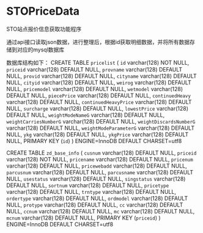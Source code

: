 # STOPriceData
STO站点报价信息获取功能程序

通过api接口读取json数据，进行整理后，根据id获取明细数据，并将所有数据存储到对应的mysql数据库

数据库结构如下：
CREATE TABLE `pricelist` (
  `id` varchar(128) NOT NULL,
  `priceid` varchar(128) DEFAULT NULL,
  `provname` varchar(128) DEFAULT NULL,
  `provid` varchar(128) DEFAULT NULL,
  `cityname` varchar(128) DEFAULT NULL,
  `cityid` varchar(128) DEFAULT NULL,
  `weirog` varchar(128) DEFAULT NULL,
  `pricemodel` varchar(128) DEFAULT NULL,
  `wetmodel` varchar(128) DEFAULT NULL,
  `piecePrice` varchar(128) DEFAULT NULL,
  `continuedHeavy` varchar(128) DEFAULT NULL,
  `continuedHeavyPrice` varchar(128) DEFAULT NULL,
  `surcharge` varchar(128) DEFAULT NULL,
  `lowestPrice` varchar(128) DEFAULT NULL,
  `weightModeNameG` varchar(128) DEFAULT NULL,
  `weightCarriesNumberG` varchar(128) DEFAULT NULL,
  `weightDiscardsNumberG` varchar(128) DEFAULT NULL,
  `weightModeParameterG` varchar(128) DEFAULT NULL,
  `ykg` varchar(128) DEFAULT NULL,
  `ykgPrice` varchar(128) DEFAULT NULL,
  PRIMARY KEY (`id`)
) ENGINE=InnoDB DEFAULT CHARSET=utf8


CREATE TABLE `zd_base_info` (
  `cusnum` varchar(128) DEFAULT NULL,
  `priceid` varchar(128) NOT NULL,
  `pricename` varchar(128) DEFAULT NULL,
  `pricenum` varchar(128) DEFAULT NULL,
  `pricewebadd` varchar(128) DEFAULT NULL,
  `parcusnum` varchar(128) DEFAULT NULL,
  `parcusname` varchar(128) DEFAULT NULL,
  `usestatus` varchar(128) DEFAULT NULL,
  `singstatus` varchar(128) DEFAULT NULL,
  `sortnum` varchar(128) DEFAULT NULL,
  `pricetype` varchar(128) DEFAULT NULL,
  `trntype` varchar(128) DEFAULT NULL,
  `ordertype` varchar(128) DEFAULT NULL,
  `ordmodel` varchar(128) DEFAULT NULL,
  `protype` varchar(128) DEFAULT NULL,
  `cc` varchar(128) DEFAULT NULL,
  `ccnum` varchar(128) DEFAULT NULL,
  `mc` varchar(128) DEFAULT NULL,
  `mcnum` varchar(128) DEFAULT NULL,
  PRIMARY KEY (`priceid`)
) ENGINE=InnoDB DEFAULT CHARSET=utf8
